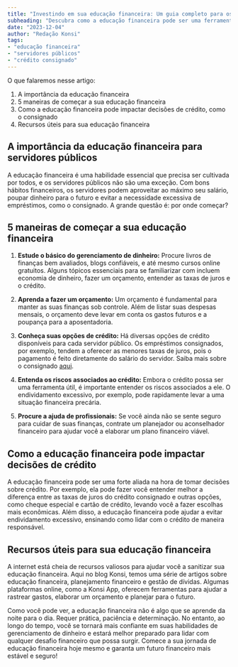 ```yaml
---
title: "Investindo em sua educação financeira: Um guia completo para os servidores públicos"
subheading: "Descubra como a educação financeira pode ser uma ferramenta poderosa para melhorar sua qualidade de vida!"
date: "2023-12-04"
author: "Redação Konsi"
tags:
- "educação financeira"
- "servidores públicos"
- "crédito consignado"
---
```


O que falaremos nesse artigo:

1. A importância da educação financeira 
2. 5 maneiras de começar a sua educação financeira
3. Como a educação financeira pode impactar decisões de crédito, como o consignado
4. Recursos úteis para sua educação financeira

## A importância da educação financeira para servidores públicos 

A educação financeira é uma habilidade essencial que precisa ser cultivada por todos, e os servidores públicos não são uma exceção. Com bons hábitos financeiros, os servidores podem aproveitar ao máximo seu salário, poupar dinheiro para o futuro e evitar a necessidade excessiva de empréstimos, como o consignado. A grande questão é: por onde começar? 

## 5 maneiras de começar a sua educação financeira

1. **Estude o básico do gerenciamento de dinheiro:** Procure livros de finanças bem avaliados, blogs confiáveis, e até mesmo cursos online gratuitos. Alguns tópicos essenciais para se familiarizar com incluem economia de dinheiro, fazer um orçamento, entender as taxas de juros e o crédito.

2. **Aprenda a fazer um orçamento:** Um orçamento é fundamental para manter as suas finanças sob controle. Além de listar suas despesas mensais, o orçamento deve levar em conta os gastos futuros e a poupança para a aposentadoria. 

3. **Conheça suas opções de crédito:** Há diversas opções de crédito disponíveis para cada servidor público. Os empréstimos consignados, por exemplo, tendem a oferecer as menores taxas de juros, pois o pagamento é feito diretamente do salário do servidor. Saiba mais sobre o consignado [aqui](https://konsi.com.br/postagens/5-motivos-para-escolher-o-credito-consignado-publico). 

4. **Entenda os riscos associados ao crédito:** Embora o crédito possa ser uma ferramenta útil, é importante entender os riscos associados a ele. O endividamento excessivo, por exemplo, pode rapidamente levar a uma situação financeira precária.

5. **Procure a ajuda de profissionais:** Se você ainda não se sente seguro para cuidar de suas finanças, contrate um planejador ou aconselhador financeiro para ajudar você a elaborar um plano financeiro viável.

## Como a educação financeira pode impactar decisões de crédito

A educação financeira pode ser uma forte aliada na hora de tomar decisões sobre crédito. Por exemplo, ela pode fazer você entender melhor a diferença entre as taxas de juros do crédito consignado e outras opções, como cheque especial e cartão de crédito, levando você a fazer escolhas mais econômicas. Além disso, a educação financeira pode ajudar a evitar endividamento excessivo, ensinando como lidar com o crédito de maneira responsável. 

## Recursos úteis para sua educação financeira

A internet está cheia de recursos valiosos para ajudar você a sanitizar sua educação financeira. Aqui no blog Konsi, temos uma série de artigos sobre educação financeira, planejamento financeiro e gestão de dívidas. Algumas plataformas online, como a Konsi App, oferecem ferramentas para ajudar a rastrear gastos, elaborar um orçamento e planejar para o futuro. 

Como você pode ver, a educação financeira não é algo que se aprende da noite para o dia. Requer prática, paciência e determinação. No entanto, ao longo do tempo, você se tornará mais confiante em suas habilidades de gerenciamento de dinheiro e estará melhor preparado para lidar com qualquer desafio financeiro que possa surgir. Comece a sua jornada de educação financeira hoje mesmo e garanta um futuro financeiro mais estável e seguro!